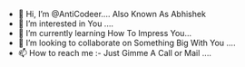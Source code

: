 - 👋 Hi, I’m @AntiCodeer.... Also Known As Abhishek
- 👀 I’m interested in You ....
- 🌱 I’m currently learning How To Impress You...
- 💞️ I’m looking to collaborate on Something Big With You ....
- 📫 How to reach me :- Just Gimme A Call or Mail ....

<!---
AntiCodeer/AntiCodeer is a ✨ special ✨ repository because its `README.md` (this file) appears on your GitHub profile.
You can click the Preview link to take a look at your changes.
--->
